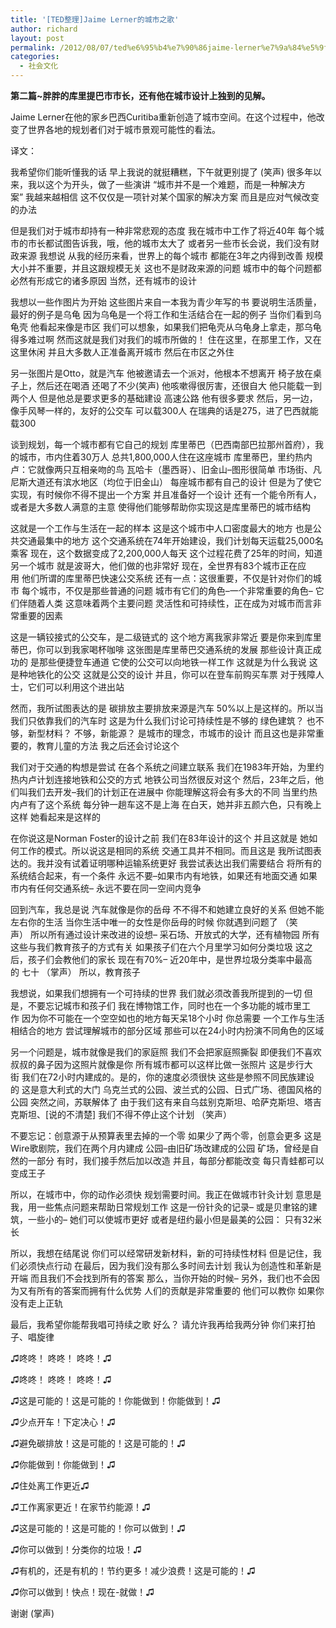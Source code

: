 ```yaml
---
title: '[TED整理]Jaime Lerner的城市之歌'
author: richard
layout: post
permalink: /2012/08/07/ted%e6%95%b4%e7%90%86jaime-lerner%e7%9a%84%e5%9f%8e%e5%b8%82%e4%b9%8b%e6%ad%8c/
categories:
  - 社会文化
---
```

**第二篇~胖胖的库里提巴市市长，还有他在城市设计上独到的见解。**

Jaime Lerner在他的家乡巴西Curitiba重新创造了城市空间。在这个过程中，他改变了世界各地的规划者们对于城市景观可能性的看法。



<!--more-->译文：

我希望你们能听懂我的话 早上我说的就挺糟糕，下午就更别提了 (笑声) 很多年以来，我以这个为开头，做了一些演讲 “城市并不是一个难题，而是一种解决方案” 我越来越相信 这不仅仅是一项针对某个国家的解决方案 而且是应对气候改变的办法

但是我们对于城市却持有一种非常悲观的态度 我在城市中工作了将近40年 每个城市的市长都试图告诉我，哦，他的城市太大了 或者另一些市长会说，我们没有财政来源 我想说 从我的经历来看，世界上的每个城市 都能在3年之内得到改善 规模大小并不重要，并且这跟规模无关 这也不是财政来源的问题 城市中的每个问题都必然有形成它的诸多原因 当然，还有城市的设计

我想以一些作图片为开始 这些图片来自一本我为青少年写的书 要说明生活质量，最好的例子是乌龟 因为乌龟是一个将工作和生活结合在一起的例子 当你们看到乌龟壳 他看起来像是市区 我们可以想象，如果我们把龟壳从乌龟身上拿走，那乌龟得多难过啊 然而这就是我们对我们的城市所做的！ 住在这里，在那里工作，又在这里休闲 并且大多数人正准备离开城市 然后在市区之外住

另一张图片是Otto，就是汽车 他被邀请去一个派对，他根本不想离开 椅子放在桌子上，然后还在喝酒 还喝了不少(笑声) 他咳嗽得很厉害，还很自大 他只能载一到两个人 但是他总是要求更多的基础建设 高速公路 他有很多要求 然后，另一边，像手风琴一样的，友好的公交车 可以载300人 在瑞典的话是275，进了巴西就能载300

谈到规划，每一个城市都有它自己的规划 库里蒂巴（巴西南部巴拉那州首府），我的城市，市内住着30万人 总共1,800,000人住在这座城市 库里蒂巴，里约热内卢：它就像两只互相亲吻的鸟 瓦哈卡（墨西哥）、旧金山&#8211;图形很简单 市场街、凡尼斯大道还有滨水地区（均位于旧金山） 每座城市都有自己的设计 但是为了使它实现，有时候你不得不提出一个方案 并且准备好一个设计 还有一个能令所有人，或者是大多数人满意的主意 使得他们能够帮助你实现这是库里蒂巴的城市结构

这就是一个工作与生活在一起的样本 这是这个城市中人口密度最大的地方 也是公共交通最集中的地方 这个交通系统在74年开始建设，我们计划每天运载25,000名乘客 现在，这个数据变成了2,200,000人每天 这个过程花费了25年的时间，知道另一个城市 就是波哥大，他们做的也非常好 现在，全世界有83个城市正在应用 他们所谓的库里蒂巴快速公交系统 还有一点：这很重要，不仅是针对你们的城市 每个城市，不仅是那些普通的问题 城市有它们的角色&#8211;一个非常重要的角色&#8211; 它们伴随着人类 这意味着两个主要问题 灵活性和可持续性，正在成为对城市而言非常重要的因素

这是一辆铰接式的公交车，是二级链式的 这个地方离我家非常近 要是你来到库里蒂巴，你可以到我家喝杯咖啡 这张图是库里蒂巴交通系统的发展 那些设计真正成功的 是那些便捷登车通道 它使的公交可以向地铁一样工作 这就是为什么我说 这是种地铁化的公交 这就是公交的设计 并且，你可以在登车前购买车票 对于残障人士，它们可以利用这个进出站

然而，我所试图表达的是 碳排放主要排放来源是汽车 50%以上是这样的。所以当我们只依靠我们的汽车时 这是为什么我们讨论可持续性是不够的 绿色建筑？ 也不够，新型材料？ 不够，新能源？ 是城市的理念，市城市的设计 而且这也是非常重要的，教育儿童的方法 我之后还会讨论这个

我们对于交通的构想是尝试 在各个系统之间建立联系 我们在1983年开始，为里约热内卢计划连接地铁和公交的方式 地铁公司当然很反对这个 然后，23年之后，他们叫我们去开发&#8211;我们的计划正在进展中 你能理解这将会有多大的不同 当里约热内卢有了这个系统 每分钟一趟车这不是上海 在白天，她并非五颜六色，只有晚上这样 她看起来是这样的

在你说这是Norman Foster的设计之前 我们在83年设计的这个 并且这就是 她如何工作的模式。所以说这是相同的系统 交通工具并不相同。而且这是 我所试图表达的。我并没有试着证明哪种运输系统更好 我尝试表达出我们需要结合 将所有的系统结合起来，有一个条件 永远不要&#8211;如果市内有地铁，如果还有地面交通 如果市内有任何交通系统&#8211; 永远不要在同一空间内竞争

回到汽车，我总是说 汽车就像是你的岳母 不不得不和她建立良好的关系 但她不能左右你的生活 当你生活中唯一的女性是你岳母的时候 你就遇到问题了 （笑声） 所以所有通过设计来改进的设想&#8211; 采石场、开放式的大学，还有植物园 所有这些与我们教育孩子的方式有关 如果孩子们在六个月里学习如何分类垃圾 这之后，孩子们会教他们的家长 现在有70%&#8211; 近20年中，是世界垃圾分类率中最高的 七十 （掌声） 所以，教育孩子

我想说，如果我们想拥有一个可持续的世界 我们就必须改善我所提到的一切 但是，不要忘记城市和孩子们 我在博物馆工作，同时也在一个多功能的城市里工作 因为你不可能在一个空空如也的地方每天呆18个小时 你总需要 一个工作与生活相结合的地方 尝试理解城市的部分区域 那些可以在24小时内扮演不同角色的区域

另一个问题是，城市就像是我们的家庭照 我们不会把家庭照撕裂 即便我们不喜欢叔叔的鼻子因为这照片就像是你 所有城市都可以这样比做一张照片 这是步行大街 我们在72小时内建成的。是的，你的速度必须很快 这些是参照不同民族建设的 这是意大利式的大门 乌克兰式的公园、波兰式的公园、日式广场、德国风格的公园 突然之间，苏联解体了 由于我们这有来自乌兹别克斯坦、哈萨克斯坦、塔吉克斯坦、[说的不清楚] 我们不得不停止这个计划 （笑声）

不要忘记：创意源于从预算表里去掉的一个零 如果少了两个零，创意会更多 这是Wire歌剧院，我们在两个月内建成 公园&#8211;由旧矿场改建成的公园 矿场，曾经是自然的一部分 有时，我们接手然后加以改造 并且，每部分都能改变 每只青蛙都可以变成王子

所以，在城市中，你的动作必须快 规划需要时间。我正在做城市针灸计划 意思是我，用一些焦点问题来帮助日常规划工作 这是一份针灸的记录&#8211; 或是贝聿铭的建筑，一些小的&#8211; 她们可以使城市更好 或者是纽约最小但是最美的公园： 只有32米长

所以，我想在结尾说 你们可以经常研发新材料，新的可持续性材料 但是记住，我们必须快点行动 在最后，因为我们没有那么多时间去计划 我认为创造性和革新是开端 而且我们不会找到所有的答案 那么，当你开始的时候&#8211; 另外，我们也不会因为又有所有的答案而拥有什么优势 人们的贡献是非常重要的 他们可以教你 如果你没有走上正轨

最后，我希望你能帮我唱可持续之歌 好么？ 请允许我再给我两分钟 你们来打拍子、唱旋律

♫咚咚！ 咚咚！ 咚咚！♫

♫咚咚！ 咚咚！ 咚咚！♫

♫这是可能的！这是可能的！你能做到！你能做到！♫

♫少点开车！下定决心！♫

♫避免碳排放！这是可能的！这是可能的！♫

♫你能做到！你能做到！♫

♫住处离工作更近♫

♫工作离家更近！在家节约能源！♫

♫这是可能的！这是可能的！你可以做到！♫

♫你可以做到！分类你的垃圾！♫

♫有机的，还是有机的！节约更多！减少浪费！这是可能的！♫

♫你可以做到！快点！现在-就做！♫

谢谢 (掌声)